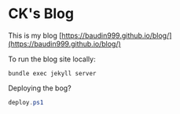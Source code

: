 # CK's Blog

This is my blog [https://baudin999.github.io/blog/](https://baudin999.github.io/blog/)


To run the blog site locally:

```
bundle exec jekyll server
```

Deploying the bog?

```ps1
deploy.ps1
```